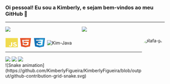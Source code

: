 ### Oi pessoal! Eu sou a Kimberly, e sejam bem-vindos ao meu GitHub 👋
<hr>

<img width="48%" align=left src="https://github-readme-stats.vercel.app/api?username=KimberlyFigueira&show_icons=true&theme=radical">
<img width="48%" src="https://github-readme-stats.vercel.app/api/top-langs/?username=KimberlyFigueira&hide_progress=true&theme=radical">

<div style="display: inline_block"><br>
  <img align="center" alt="Kim-Js" height="30" width="40" src="https://raw.githubusercontent.com/devicons/devicon/master/icons/javascript/javascript-plain.svg">
  <img align="center" alt="Kim-HTML" height="30" width="40" src="https://raw.githubusercontent.com/devicons/devicon/master/icons/html5/html5-original.svg">
  <img align="center" alt="Rafa-CSS" height="30" width="40" src="https://raw.githubusercontent.com/devicons/devicon/master/icons/css3/css3-original.svg">
  <img align="center" alt="Kim-Java" height="30" width="40" src="https://cdn.jsdelivr.net/gh/devicons/devicon/icons/java/java-original.svg"/>
  <img align="right" alt="Rafa-pic" height="150" style="border-radius:50px;" src="https://user-images.githubusercontent.com/77189081/226730673-e52f0c58-d733-44f0-a410-75afdd1ff2ce.png">
</div>
<hr>

<div>
  <a href="https://instagram.com/xcryluvx" target="_blank"><img src="https://img.shields.io/badge/-Instagram-%23E4405F?style=for-the-badge&logo=instagram&logoColor=white" target="_blank"></a> 
  <a href = "mailto:kimberlyfigueira05@gmail.com"><img src="https://img.shields.io/badge/-Gmail-%23333?style=for-the-badge&logo=gmail&logoColor=white" target="_blank"></a>
  <a href="https://www.linkedin.com/in/kimberly-figueira-bab8621b1/" target="_blank"><img src="https://img.shields.io/badge/-LinkedIn-%230077B5?style=for-the-badge&logo=linkedin&logoColor=white" target="_blank"></a> 
</div>
![Snake animation](https://github.com/KimberlyFigueira/KimberlyFigueira/blob/output/github-contribution-grid-snake.svg)
